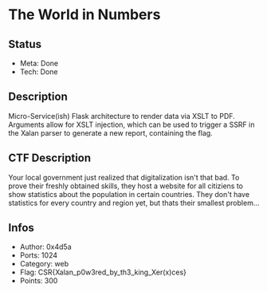 The World in Numbers
==============

## Status
* Meta: Done
* Tech: Done

## Description
Micro-Service(ish) Flask architecture to render data via XSLT to PDF. Arguments allow for XSLT injection, which can be used to trigger a SSRF in the Xalan parser to generate a new report, containing the flag.

## CTF Description

Your local government just realized that digitalization isn't that bad. To prove their freshly obtained skills, they host a website for all citiziens to show statistics about the population in certain countries. They don't have statistics for every country and region yet, but thats their smallest problem...

## Infos

* Author: 0x4d5a
* Ports: 1024
* Category: web
* Flag: CSR{Xalan_p0w3red_by_th3_king_Xer(x)ces}
* Points: 300
